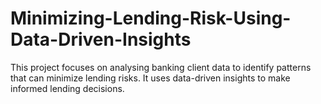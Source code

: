 # Minimizing-Lending-Risk-Using-Data-Driven-Insights
This project focuses on analysing banking client data to identify patterns that can minimize lending risks. It uses data-driven insights to make informed lending decisions.
